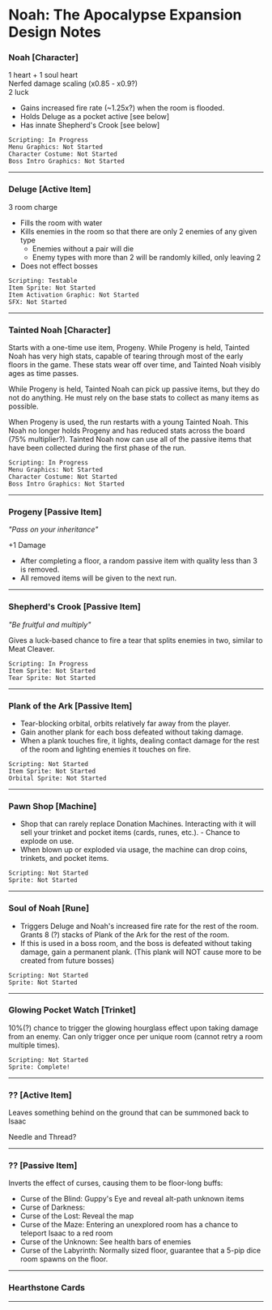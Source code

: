 # Noah: The Apocalypse Expansion Design Notes

### Noah [Character]
1 heart + 1 soul heart  
Nerfed damage scaling (x0.85 - x0.9?)  
2 luck

- Gains increased fire rate (~1.25x?) when the room is flooded.  
- Holds Deluge as a pocket active [see below]  
- Has innate Shepherd's Crook [see below]  

```
Scripting: In Progress
Menu Graphics: Not Started
Character Costume: Not Started
Boss Intro Graphics: Not Started
```

---

### Deluge [Active Item]
3 room charge

- Fills the room with water
- Kills enemies in the room so that there are only 2 enemies of any given type
  - Enemies without a pair will die
  - Enemy types with more than 2 will be randomly killed, only leaving 2
- Does not effect bosses

```
Scripting: Testable
Item Sprite: Not Started
Item Activation Graphic: Not Started
SFX: Not Started
```

---

### Tainted Noah [Character]

Starts with a one-time use item, Progeny. While Progeny is held, Tainted Noah has very high stats, capable of tearing through most of the early floors in the game. These stats wear off over time, and Tainted Noah visibly ages as time passes.

While Progeny is held, Tainted Noah can pick up passive items, but they do not do anything. He must rely on the base stats to collect as many items as possible.

When Progeny is used, the run restarts with a young Tainted Noah. This Noah no longer holds Progeny and has reduced stats across the board (75% multiplier?). Tainted Noah now can use all of the passive items that have been collected during the first phase of the run.

```
Scripting: In Progress
Menu Graphics: Not Started
Character Costume: Not Started
Boss Intro Graphics: Not Started
```

---

### Progeny [Passive Item]
*"Pass on your inheritance"*  

+1 Damage

- After completing a floor, a random passive item with quality less than 3 is removed.
- All removed items will be given to the next run.

---

### Shepherd's Crook [Passive Item] 
*"Be fruitful and multiply"*

Gives a luck-based chance to fire a tear that splits enemies in two, similar to Meat Cleaver.

```
Scripting: In Progress
Item Sprite: Not Started
Tear Sprite: Not Started
```

---

### Plank of the Ark [Passive Item]

- Tear-blocking orbital, orbits relatively far away from the player.
- Gain another plank for each boss defeated without taking damage.
- When a plank touches fire, it lights, dealing contact damage for the rest of the room and lighting enemies it touches on fire.

```
Scripting: Not Started
Item Sprite: Not Started
Orbital Sprite: Not Started
```

---

### Pawn Shop [Machine]

- Shop that can rarely replace Donation Machines. Interacting with it will sell your trinket and pocket items (cards, runes, etc.). - Chance to explode on use.
- When blown up or exploded via usage, the machine can drop coins, trinkets, and pocket items.

```
Scripting: Not Started
Sprite: Not Started
```

---

### Soul of Noah [Rune]

- Triggers Deluge and Noah's increased fire rate for the rest of the room. Grants 8 (?) stacks of Plank of the Ark for the rest of the room.
- If this is used in a boss room, and the boss is defeated without taking damage, gain a permanent plank. (This plank will NOT cause more to be created from future bosses)

```
Scripting: Not Started
Sprite: Not Started
```

---

### Glowing Pocket Watch [Trinket]

10%(?) chance to trigger the glowing hourglass effect upon taking damage from an enemy. Can only trigger once per unique room (cannot retry a room multiple times).

```
Scripting: Not Started
Sprite: Complete!
```

---

### ?? [Active Item]

Leaves something behind on the ground that can be summoned back to Isaac

Needle and Thread?

---

### ?? [Passive Item]

Inverts the effect of curses, causing them to be floor-long buffs:

- Curse of the Blind: Guppy's Eye and reveal alt-path unknown items
- Curse of Darkness: 
- Curse of the Lost: Reveal the map
- Curse of the Maze: Entering an unexplored room has a chance to teleport Isaac to a red room
- Curse of the Unknown: See health bars of enemies
- Curse of the Labyrinth: Normally sized floor, guarantee that a 5-pip dice room spawns on the floor.

---

### Hearthstone Cards

---


